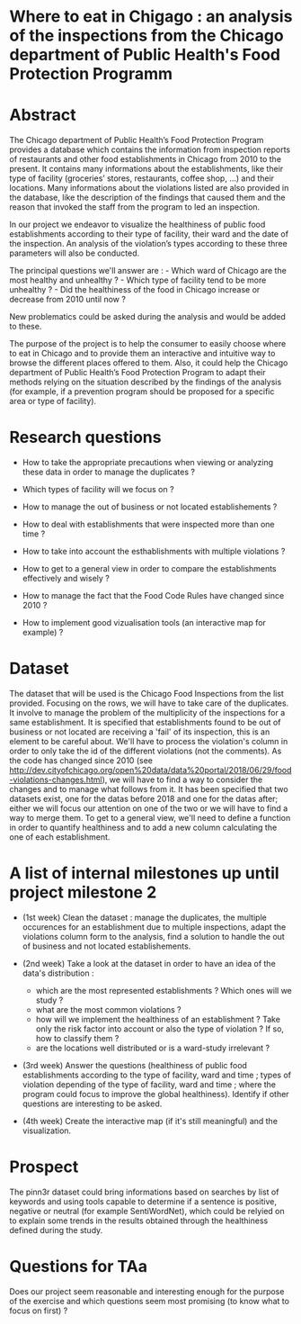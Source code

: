 # Where to eat in Chigago : an analysis of the inspections from the Chicago department of Public Health's Food Protection Programm

# Abstract
The Chicago department of Public Health’s Food Protection Program provides a database which contains the information from inspection reports of restaurants and other food establishments in Chicago from 2010 to the present. It contains many informations about the establishments, like their type of facility (groceries’ stores, restaurants, coffee shop, …) and their locations. Many informations about the violations listed are also provided in the database, like the description of the findings that caused them and the reason that invoked the staff from the program to led an inspection.

In our project we endeavor to visualize the healthiness of public food establishments according to their type of facility, their ward and the date of the inspection. An analysis of the violation’s types according to these three parameters will also be conducted. 

The principal questions we'll answer are : 
    - Which ward of Chicago are the most healthy and unhealthy ? 
    - Which type of facility tend to be more unhealthy ? 
    - Did the healthiness of the food in Chicago increase or decrease from 2010 until now ?

New problematics could be asked during the analysis and would be added to these.

The purpose of the project is to help the consumer to easily choose where to eat in Chicago and to provide them an interactive and intuitive way to browse the different places offered to them. Also, it could help the Chicago department of Public Health’s Food Protection Program to adapt their methods relying on the situation described by the findings of the analysis (for example, if a prevention program should be proposed for a specific area or type of facility).

# Research questions
 
- How to take the appropriate precautions when viewing or analyzing these data in order to manage the duplicates ?

- Which types of facility will we focus on ?

- How to manage the out of business or not located establishements ?

- How to deal with establishments that were inspected more than one time ?

- How to take into account the esthablishments with multiple violations ?

- How to get to a general view in order to compare the establishments effectively and wisely ?

- How to manage the fact that the Food Code Rules have changed since 2010 ?

- How to implement good vizualisation tools (an interactive map for example) ?


# Dataset

The dataset that will be used is the Chicago Food Inspections from the list provided. 
Focusing on the rows, we will have to take care of the duplicates. It involve to manage the problem of the multiplicity of the inspections for a same establishment. It is specified that establishments found to be out of business or not located are receiving a 'fail' of its inspection, this is an element to be careful about.
We'll have to process the violation's column in order to only take the id of the different violations (not the comments).
As the code has changed since 2010 (see http://dev.cityofchicago.org/open%20data/data%20portal/2018/06/29/food-violations-changes.html), we will have to find a way to consider the changes and to manage what follows from it. It has been specified that two datasets exist, one for the datas before 2018 and one for the datas after; either we will focus our attention on one of the two or we will have to find a way to merge them.
To get to a general view, we'll need to define a function in order to quantify healthiness and to add a new column calculating the one of each establishment.

# A list of internal milestones up until project milestone 2
 
- (1st week) Clean the dataset : manage the duplicates, the multiple occurences for an establishment due to multiple inspections, adapt the violations column form to the analysis, find a solution to handle the out of business and not located establishements.

- (2nd week) Take a look at the dataset in order to have an idea of the data's distribution :
    - which are the most represented establishments ? Which ones will we study ?
    - what are the most common violations ?
    - how will we implement the healthiness of an establishment ? Take only the risk factor into account or also the type of violation ? If so, how to classify them ?
    - are the locations well distributed or is a ward-study irrelevant ?
    
- (3rd week) Answer the questions (healthiness of public food establishments according to the type of facility, ward and time ; types of violation depending of the type of facility, ward and time ; where the program could focus to improve the global healthiness). Identify if other questions are interesting to be asked.

- (4th week) Create the interactive map (if it's still meaningful) and the visualization.

# Prospect

The pinn3r dataset could bring informations based on searches by list of keywords and using tools capable to determine if a sentence is positive, negative or neutral (for example SentiWordNet), which could be relyied on to explain some trends in the results obtained through the healthiness defined during the study.

# Questions for TAa
Does our project seem reasonable and interesting enough for the purpose of the exercise and which questions seem most promising (to know what to focus on first) ?
